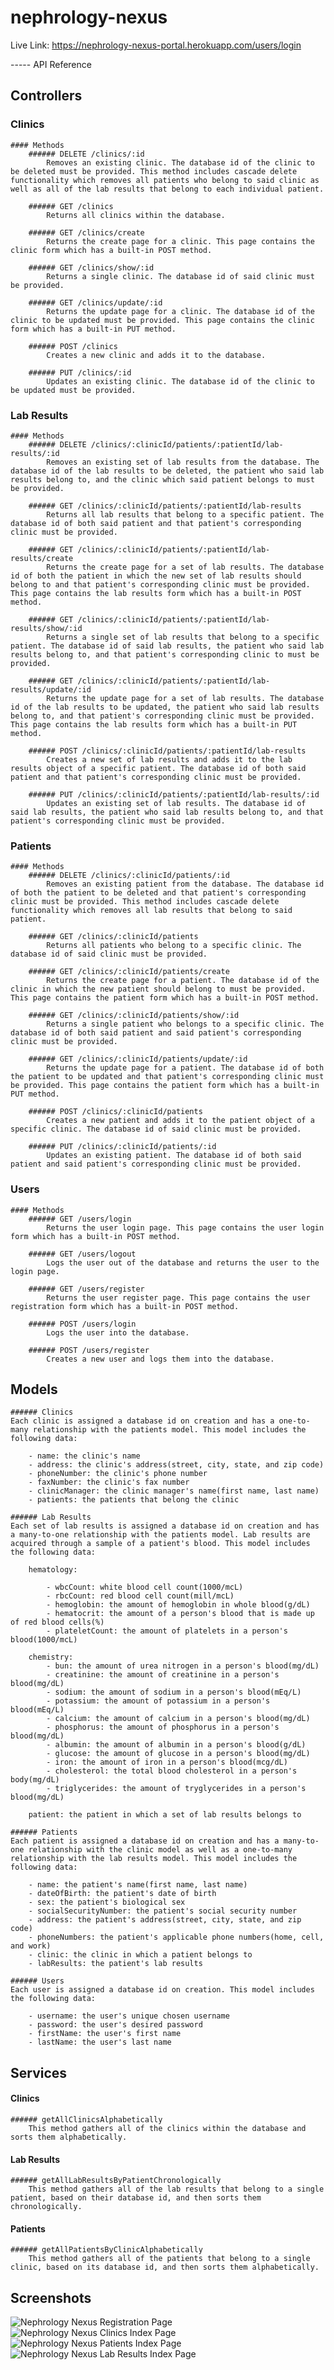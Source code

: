 # nephrology-nexus

Live Link: https://nephrology-nexus-portal.herokuapp.com/users/login

----- API Reference

## Controllers
### Clinics
    #### Methods
        ###### DELETE /clinics/:id
            Removes an existing clinic. The database id of the clinic to be deleted must be provided. This method includes cascade delete functionality which removes all patients who belong to said clinic as well as all of the lab results that belong to each individual patient.

        ###### GET /clinics
            Returns all clinics within the database.

        ###### GET /clinics/create
            Returns the create page for a clinic. This page contains the clinic form which has a built-in POST method.

        ###### GET /clinics/show/:id
            Returns a single clinic. The database id of said clinic must be provided.

        ###### GET /clinics/update/:id
            Returns the update page for a clinic. The database id of the clinic to be updated must be provided. This page contains the clinic form which has a built-in PUT method.

        ###### POST /clinics
            Creates a new clinic and adds it to the database.

        ###### PUT /clinics/:id
            Updates an existing clinic. The database id of the clinic to be updated must be provided.

### Lab Results
    #### Methods
        ###### DELETE /clinics/:clinicId/patients/:patientId/lab-results/:id
            Removes an existing set of lab results from the database. The database id of the lab results to be deleted, the patient who said lab results belong to, and the clinic which said patient belongs to must be provided.

        ###### GET /clinics/:clinicId/patients/:patientId/lab-results
            Returns all lab results that belong to a specific patient. The database id of both said patient and that patient's corresponding clinic must be provided.

        ###### GET /clinics/:clinicId/patients/:patientId/lab-results/create
            Returns the create page for a set of lab results. The database id of both the patient in which the new set of lab results should belong to and that patient's corresponding clinic must be provided. This page contains the lab results form which has a built-in POST method.

        ###### GET /clinics/:clinicId/patients/:patientId/lab-results/show/:id
            Returns a single set of lab results that belong to a specific patient. The database id of said lab results, the patient who said lab results belong to, and that patient's corresponding clinic to must be provided.

        ###### GET /clinics/:clinicId/patients/:patientId/lab-results/update/:id
            Returns the update page for a set of lab results. The database id of the lab results to be updated, the patient who said lab results belong to, and that patient's corresponding clinic must be provided. This page contains the lab results form which has a built-in PUT method.

        ###### POST /clinics/:clinicId/patients/:patientId/lab-results
            Creates a new set of lab results and adds it to the lab results object of a specific patient. The database id of both said patient and that patient's corresponding clinic must be provided.

        ###### PUT /clinics/:clinicId/patients/:patientId/lab-results/:id
            Updates an existing set of lab results. The database id of said lab results, the patient who said lab results belong to, and that patient's corresponding clinic must be provided.

### Patients
    #### Methods
        ###### DELETE /clinics/:clinicId/patients/:id
            Removes an existing patient from the database. The database id of both the patient to be deleted and that patient's corresponding clinic must be provided. This method includes cascade delete functionality which removes all lab results that belong to said patient.

        ###### GET /clinics/:clinicId/patients
            Returns all patients who belong to a specific clinic. The database id of said clinic must be provided.

        ###### GET /clinics/:clinicId/patients/create
            Returns the create page for a patient. The database id of the clinic in which the new patient should belong to must be provided. This page contains the patient form which has a built-in POST method.

        ###### GET /clinics/:clinicId/patients/show/:id
            Returns a single patient who belongs to a specific clinic. The database id of both said patient and said patient's corresponding clinic must be provided.

        ###### GET /clinics/:clinicId/patients/update/:id
            Returns the update page for a patient. The database id of both the patient to be updated and that patient's corresponding clinic must be provided. This page contains the patient form which has a built-in PUT method.

        ###### POST /clinics/:clinicId/patients
            Creates a new patient and adds it to the patient object of a specific clinic. The database id of said clinic must be provided.

        ###### PUT /clinics/:clinicId/patients/:id
            Updates an existing patient. The database id of both said patient and said patient's corresponding clinic must be provided.

### Users
    #### Methods
        ###### GET /users/login
            Returns the user login page. This page contains the user login form which has a built-in POST method.
        
        ###### GET /users/logout
            Logs the user out of the database and returns the user to the login page.

        ###### GET /users/register
            Returns the user register page. This page contains the user registration form which has a built-in POST method.

        ###### POST /users/login
            Logs the user into the database.

        ###### POST /users/register
            Creates a new user and logs them into the database.

## Models
    ###### Clinics
    Each clinic is assigned a database id on creation and has a one-to-many relationship with the patients model. This model includes the following data:

        - name: the clinic's name
        - address: the clinic's address(street, city, state, and zip code)
        - phoneNumber: the clinic's phone number
        - faxNumber: the clinic's fax number
        - clinicManager: the clinic manager's name(first name, last name)
        - patients: the patients that belong the clinic

    ###### Lab Results
    Each set of lab results is assigned a database id on creation and has a many-to-one relationship with the patients model. Lab results are acquired through a sample of a patient's blood. This model includes the following data:

        hematology:

            - wbcCount: white blood cell count(1000/mcL)
            - rbcCount: red blood cell count(mill/mcL)
            - hemoglobin: the amount of hemoglobin in whole blood(g/dL)
            - hematocrit: the amount of a person's blood that is made up of red blood cells(%)
            - plateletCount: the amount of platelets in a person's blood(1000/mcL)

        chemistry:
            - bun: the amount of urea nitrogen in a person's blood(mg/dL)
            - creatinine: the amount of creatinine in a person's blood(mg/dL)
            - sodium: the amount of sodium in a person's blood(mEq/L)
            - potassium: the amount of potassium in a person's blood(mEq/L)
            - calcium: the amount of calcium in a person's blood(mg/dL)
            - phosphorus: the amount of phosphorus in a person's blood(mg/dL)
            - albumin: the amount of albumin in a person's blood(g/dL)
            - glucose: the amount of glucose in a person's blood(mg/dL)
            - iron: the amount of iron in a person's blood(mcg/dL)
            - cholesterol: the total blood cholesterol in a person's body(mg/dL)
            - triglycerides: the amount of tryglycerides in a person's blood(mg/dL)

        patient: the patient in which a set of lab results belongs to

    ###### Patients
    Each patient is assigned a database id on creation and has a many-to-one relationship with the clinic model as well as a one-to-many relationship with the lab results model. This model includes the following data:

        - name: the patient's name(first name, last name)
        - dateOfBirth: the patient's date of birth
        - sex: the patient's biological sex
        - socialSecurityNumber: the patient's social security number
        - address: the patient's address(street, city, state, and zip code)
        - phoneNumbers: the patient's applicable phone numbers(home, cell, and work)
        - clinic: the clinic in which a patient belongs to
        - labResults: the patient's lab results

    ###### Users
    Each user is assigned a database id on creation. This model includes the following data:

        - username: the user's unique chosen username
        - password: the user's desired password
        - firstName: the user's first name
        - lastName: the user's last name

## Services
#### Clinics
    ###### getAllClinicsAlphabetically
        This method gathers all of the clinics within the database and sorts them alphabetically.

#### Lab Results
    ###### getAllLabResultsByPatientChronologically
        This method gathers all of the lab results that belong to a single patient, based on their database id, and then sorts them chronologically.

#### Patients
    ###### getAllPatientsByClinicAlphabetically
        This method gathers all of the patients that belong to a single clinic, based on its database id, and then sorts them alphabetically.

## Screenshots

![Nephrology Nexus Registration Page](nephrology-nexus/public/screenshot-patients.png)
![Nephrology Nexus Clinics Index Page](nephrology-nexus/public/screenshot-clinics.png)
![Nephrology Nexus Patients Index Page](nephrology-nexus/public/screenshot-patients.png)
![Nephrology Nexus Lab Results Index Page](nephrology-nexus/public/screenshot-lab-results.png)






